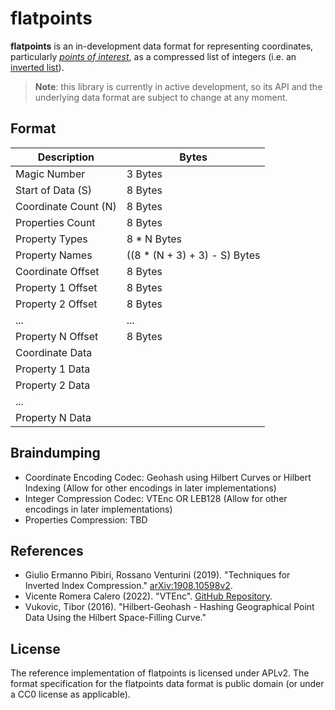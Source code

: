 # flatpoints

**flatpoints** is an in-development data format for representing coordinates, particularly [*points of interest*](https://en.wikipedia.org/wiki/Point_of_interest), as a compressed list of integers (i.e. an [inverted list](https://en.wikipedia.org/wiki/Inverted_index)).

> **Note**: this library is currently in active development, so its API and the underlying data format are subject to change at any moment.

## Format

| Description          | Bytes
| -------------------- | ------
| Magic Number         | 3 Bytes
| Start of Data (S)    | 8 Bytes
| Coordinate Count (N) | 8 Bytes
| Properties Count     | 8 Bytes
| Property Types       | 8 * N Bytes
| Property Names       | ((8 * (N + 3) + 3) - S) Bytes
| Coordinate Offset    | 8 Bytes
| Property 1 Offset    | 8 Bytes
| Property 2 Offset    | 8 Bytes
| ...                  | ...
| Property N Offset    | 8 Bytes
| Coordinate Data      |
| Property 1 Data      |
| Property 2 Data      |
| ...                  |
| Property N Data      |

## Braindumping

- Coordinate Encoding Codec: Geohash using Hilbert Curves or Hilbert Indexing (Allow for other encodings in later implementations)
- Integer Compression Codec: VTEnc OR LEB128 (Allow for other encodings in later implementations)
- Properties Compression: TBD

## References
- Giulio Ermanno Pibiri, Rossano Venturini (2019). "Techniques for Inverted Index Compression." [arXiv:1908.10598v2](https://arxiv.org/abs/1908.10598v2).
- Vicente Romera Calero (2022). "VTEnc". [GitHub Repository](https://github.com/vteromero/VTEnc).
- Vukovic, Tibor (2016). "Hilbert-Geohash - Hashing Geographical Point Data Using the Hilbert Space-Filling Curve."

## License

The reference implementation of flatpoints is licensed under APLv2.
The format specification for the flatpoints data format is public domain (or under a CC0 license as applicable).